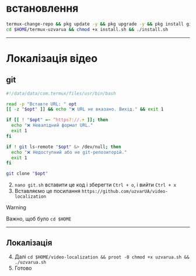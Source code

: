 # встановлення
```bash
termux-change-repo && pkg update -y && pkg upgrade -y && pkg install git -y && git clone https://github.com/uzvarUA/termux-uzvarua && \
cd $HOME/termux-uzvarua && chmod +x install.sh && ./install.sh
```
___
# Локалізація відео
## git
```bash
#!/data/data/com.termux/files/usr/bin/bash

read -p "Вставте URL: " opt
[[ -z "$opt" ]] && echo "❌ URL не вказано. Вихід." && exit 1

if [[ ! "$opt" =~ ^https?://.+ ]]; then
  echo "❌ Невалідний формат URL."
  exit 1
fi

if ! git ls-remote "$opt" &> /dev/null; then
  echo "❌ Недоступний або не git-репозиторій."
  exit 1
fi

git clone "$opt"
```
2. `nano git.sh` вставити це код і зберегти `Ctrl + o`, і вийти `Ctrl + x`
3. Вставляємо це посилання `https://github.com/uzvarUA/video-localization`
> [!Warning]
> Важно, щоб було `cd $HOME`
> <br>
___
## Локалізація
4. Далі `cd $HOME/video-localization && proot -0 chmod +x uzvarua.sh && ./uzvarua.sh`
5. Готово
